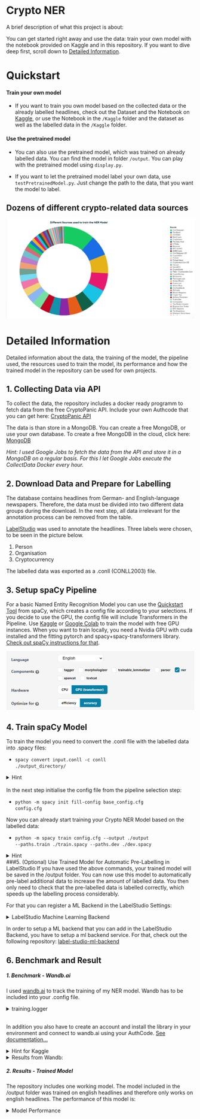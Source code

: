 
# Crypto NER

A brief description of what this project is about:

You can get started right away and use the data: train your own model with the notebook provided on Kaggle and in this repository. If you want to dive deep first, scroll down to [Detailed Information](#detailed-information).

# Quickstart
#### Train your own model 
- If you want to train you own model based on the collected data or the already labelled headlines, check out the Dataset and the Notebook on [Kaggle](https://www.kaggle.com/datasets/kaballa/cryptoner-ml-model), or use the Notebook in the <code>/Kaggle</code> folder and the dataset as well as the labelled data in the <code>/Kaggle</code> folder.

#### Use the pretrained model 

- You can also use the pretrained model, which was trained on already labelled data. You can find the model in folder <code>/output</code>. You can play with the pretrained model using <code>display.py</code>.
  
- If you want to let the pretrained model label your own data, use <code>testPretrainedModel.py</code>. Just change the path to the data, that you want the model to label. 



## Dozens of different crypto-related data sources
![App Screenshot](Readme/sources_fig.png)




# Detailed Information
Detailed information about the data, the training of the model, the pipeline used, the resources used to train the model, its performance and how the trained model in the repository can be used for own projects.

## 1. Collecting Data via API 
To collect the data, the repository includes a docker ready programm to fetch data from the free CryptoPanic API. Include your own Authcode that you can get here: [CryptoPanic API](https://cryptopanic.com/developers/api/keys/)

The data is than store in a MongoDB. You can create a free MongoDB, or use your own database. To create a free MongoDB in the cloud, click here: [MongoDB](https://www.mongodb.com/)

*Hint: I used Google Jobs to fetch the data from the API and store it in a MongoDB on a regular basis. For this I let Google Jobs execute the CollectData Docker every hour.*


## 2. Download Data and Prepare for Labelling
The database contains headlines from German- and English-language newspapers. Therefore, the data must be divided into two different data groups during the download. In the next step, all data irrelevant for the annotation process can be removed from the table.

[LabelStudio](https://labelstud.io/) was used to annotate the headlines. Three labels were chosen, to be seen in the picture below.
1. Person
2. Organisation
3. Cryptocurrency

The labelled data was exported as a .conll (CONLL2003) file. 

## 3. Setup spaCy Pipeline
For a basic Named Entity Recognition Model you can use the [Quickstart Tool](https://spacy.io/usage/training#quickstart) from spaCy, which creates a config file according to your selections. If you decide to use the GPU, the config file will include Transformers in the Pipeline. Use [Kaggle](https://www.kaggle.com/) or [Google Colab](https://colab.research.google.com/) to train the model with free GPU instances. When you want to train locally, you need a Nvidia GPU with cuda installed and the fitting pytorch and spacy+spacy-transformers library. [Check out spaCy instructions for that](https://spacy.io/usage).


![spaCy Quickstart Pipeline](Readme/spaCy_pipeline_quickstart.png)

## 4. Train spaCy Model
To train the model you need to convert the .conll file with the labelled data into .spacy files:
- <code>spacy convert input.conll -c conll ./output_directory/</code>
<details><summary>Hint</summary>
In my setup it was necessary to edit the headline of the .conll file from LabelStuduio in orderto convert it to .spacy via the spaCy CLI.
- Add a O to the existing Headline in the .conll file 
-DOCSTART- -X- O 
to 
-DOCSTART- -X- O O
</details>
</br>
In the next step initialise the config file from the pipeline selection step:


- <code>python -m spacy init fill-config base_config.cfg config.cfg</code>

Now you can already start training your Crypto NER Model based on the labelled data:
- <code>python -m spacy train config.cfg --output ./output --paths.train ./train.spacy --paths.dev ./dev.spacy</code>

<details><summary>Hint</summary>
- If you have selected the GPU in the pipeline selection process, add <code>--gpu-id 0</code> to the end of the command above.
<br></br>
- If you are training your model on Google Colab or Kaggle, make sure the GPUs are activated. 
</details>  
###5. (Optional) Use Trained Model for Automatic Pre-Labelling in LabelStudio
If you have used the above commands, your trained model will be saved in the /output folder. 
You can now use this model to automatically pre-label additional data to increase the amount of labelled data. You then only need to check that the pre-labelled data is labelled correctly, which speeds up the labelling process considerably.

For that you can register a ML Backend in the LabelStudio Settings:
<details><summary>LabelStudio Machine Learning Backend</summary>

![ML](Readme/mlBackend_LabelStudio.png)
</details>

In order to setup a ML backend that you can add in the LabelStudio Backend, you have to setup a ml backend service. For that, check out the following repository: [label-studio-ml-backend](https://github.com/heartexlabs/label-studio-ml-backend)



## 6. Benchmark and Result

##### 1. Benchmark - Wandb.ai
I used [wandb.ai](https://wandb.ai/) to track the training of my NER model. Wandb has to be included into your .config file. 
<details><summary>training.logger</summary>
<code>
[training.logger]

#@loggers = "spacy.ConsoleLogger.v1"
#progress_bar = false
@loggers = "spacy.WandbLogger.v3"
project_name = "crypto-ner-ml-monitor"
remove_config_values = ["paths.train", "paths.dev", "corpora.train.path","corpora.dev.path"]
log_dataset_dir = "/kaggle/working/corpus"
model_log_interval = 1000</code>
</details>
<br></>

In addition you also have to create an account and install the library in your environment and connect to wandb.ai using your AuthCode. 
[See documentation...](https://docs.wandb.ai/quickstart)

<details><summary>Hint for Kaggle</summary>
In Kaggle it is not possible to enter the Authcode for wandb.ai into the CLI. You can use the Secrets Add-on and insert the keylike this:

<code>from kaggle_secrets import UserSecretsClient
import wandb
user_secrets = UserSecretsClient()
wandb_api = user_secrets.get_secret("CryptoNer") 
wandb.login(key=wandb_api)</code>
</details>

<details><summary>Results from Wandb:</summary>

## Precision
![Precision](Readme/f_score.svg)

## F-Score
![F-Score](Readme/precision.svg)

## Recall
![Recall](Readme/recall.svg)

</details>



##### 2. Results - Trained Model
The repository includes one working model. The model included in the /output folder was trained on english headlines and therefore only works on english headlines. The performance of this model is:
<details> <summary>Model Performance</summary>
<code>
"performance":{
    "ents_f":0.8244897959,
    "ents_p":0.8416666667,
    "ents_r":0.808,
    "ents_per_type":{
      "ORG":{
        "p":0.6666666667,
        "r":0.4375,
        "f":0.5283018868
      },
      "Cryptocurrency":{
        "p":0.8863636364,
        "r":0.9512195122,
        "f":0.9176470588
      },
      "PER":{
        "p":0.8181818182,
        "r":0.8181818182,
        "f":0.8181818182
      }
    },
    "transformer_loss":7.2778955509,
    "ner_loss":13.2785245254
  }
  </code> </details>

